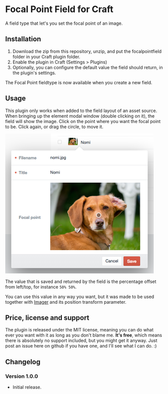 Focal Point Field for Craft
===
A field type that let's you set the focal point of an image. 

Installation
---
1. Download the zip from this repository, unzip, and put the focalpointfield folder in your Craft plugin folder.
2. Enable the plugin in Craft (Settings > Plugins)
3. Optionally, you can configure the default value the field should return, in the plugin's settings.

The Focal Point fieldtype is now available when you create a new field. 

Usage
---
This plugin only works when added to the field layout of an asset source. When bringing up the element modal window (double clicking on it),
the field will show the image. Click on the point where you want the focal point to be. Click again, or drag the circle, to move it.

![Focal Point Field example](https://raw.githubusercontent.com/aelvan/FocalPointField-Craft/master/screenshots/focalpoint.png)
 
The value that is saved and returned by the field is the percentage offset from left/top, for instance `50% 50%`.

You can use this value in any way you want, but it was made to be used together with [Imager](https://github.com/aelvan/Imager-Craft) and its position transform parameter.    


Price, license and support
---
The plugin is released under the MIT license, meaning you can do what ever you want with it as long as you don't blame 
me. **It's free**, which means there is absolutely no support included, but you might get it anyway. Just post an issue 
here on github if you have one, and I'll see what I can do. :)


Changelog
---
### Version 1.0.0
 - Initial release.